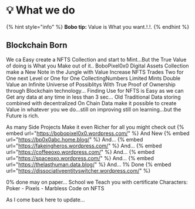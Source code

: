 # 💡 What we do

{% hint style="info" %}
**Bobo tip:** Value is What you want.!.!.
{% endhint %}

## Blockchain Born

We ca Easy create a NFTS Collection and start to Mint...But the True Value of doing is What you Make out of it..
BoboPixel0x0 Digital Assets Collection make a New Note in the Jungle with Value Increase NFTS Trades Two for One next Level or One for One CollectingNumbers Limited Mints Double Value an Infinite Universe of Possiblitys With True Proof of Ownership through Blockchain technology... Finding Use for NFTS is Easy as we can Get any data at any time in less than 3 sec... Old Traditional Data storing combined with decentralized On Chain Data make it possible to create Value in whatever you we do...still on improving still on learning...but the Future is rich.


As many Side Projects Make it even Richer for all you might check out
{% embed url="https://bobopixel0x0.wordpress.com/" %}
And New
{% embed url="https://bp0x0abc.home.blog/" %}
And...
{% embed url="https://fakeingheros.wordpress.com/" %}
And...
{% embed url="https://coffeeoxo.wordpress.com/" %}
And...
{% embed url="https://spaceoxo.wordpress.com/" %}
And...
{% embed url="https://thelasthuman.data.blog/" %}
And...
1% Done
{% embed url="https://dissociativeentityswitcher.wordpress.com/" %}

0% done may on paper...
School we Teach you with certificate
Characters: Poker - Pixels - Marbless
Code on NFTS 

As I come back here to update...



